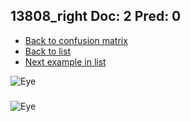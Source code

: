 ## 13808_right Doc: 2 Pred: 0
- [Back to confusion matrix](https://github.com/juliandewit/kaggle_retinopathy/blob/master/matrix.md)
- [Back to list](https://github.com/juliandewit/kaggle_retinopathy/blob/master/lists/20/list.md)
- [Next example in list](https://github.com/juliandewit/kaggle_retinopathy/blob/master/lists/20/13/13933_right.md)

![Eye](https://retinopaty.blob.core.windows.net/size1024/13808_right_2.jpeg)

### 

![Eye]()

